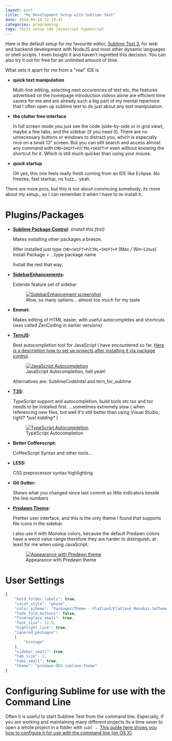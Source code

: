 ```yaml
---
layout: post
title:  "My Development Setup with Sublime Text"
date: 2014-09-16 22:19:41
categories: programming
tags: tools setup ide javascript typescript
---
```


Here is the default setup for my favourite editor, [Sublime Text 3][sublime], for web and backend development with NodeJS and most other dynamic languages or shell scripts. I even bought it and haven't regretted this decision. You can also try it out for free for an unlimited amount of time. 

What sets it apart for me from a "real" IDE is

- **quick text manipulation**
	
	Multi-line editing, selecting next occurences of text etc, the features advertised on the homepage introduction videos alone are efficient time savers for me and are already such a big part of my mental repertoire that I often open up sublime text to do just about any text manipulation. 

- **the clutter free interface**

	In full screen mode you just see the code (side-by-side or in grid view), maybe a few tabs, and the sidebar (if you need it). There are no unnecessary buttons or windows to distract you, which is especially nice on a small 13" screen. But you can still search and access almost any command with `CMD+SHIFT+P`/`CTRL+SHIFT+P` even without knowing the shortcut for it. Which is still much quicker than using your mouse.

- **quick startup**

	Oh yes, this one feels really fresh coming from an IDE like Eclipse. No freezes, fast startup, no fuzz... yeah.

There are more pros, but this is not about convincing somebody, its more about my setup., so I can remember it when I have to re-install it.

# Plugins/Packages

- **[Sublime Package Control][package]:** *(install this first)*

	Makes installing other packages a breeze.
	

	After installed just type `CMD+SHIFT+P`/`CTRL+SHIFT+P` (Mac / Win-Linux) Install Package > ...type package name

	Install the rest that way.

- **[SidebarEnhancements][sidebar]:**

	Extends feature set of sidebar

	<div class="gallery">
		<figure class="full">
			<a href="{{site.url}}/img/posts/sublimesetup/sidebar.png"><img src="{{site.url}}/img/posts/sublimesetup/sidebar.png" alt="SidebarEnhancement screenshot"></a>
			<figcaption>Wow, so many options... almost too much for my taste</figcaption>
		</figure>
	</div>


- **Emmet:**

	Makes editing of HTML easier, with useful autocompletes and shortcuts (was called ZenCoding in earlier versions)

- **[TernJS][ternjs]:**

	Best autocompletion tool for JavaScript I have encountered so far.
	[Here is a description how to set up projects after installing it via package control][ternsetup].

	<div class="gallery">
		<figure class="full">
			<a href="{{site.url}}/img/posts/sublimesetup/ternjs.png"><img src="{{site.url}}/img/posts/sublimesetup/ternjs.png" alt="JavaScript Autocompletion"></a>
			<figcaption>JavaScript Autocompletion, hell yeah!</figcaption>
		</figure>
	</div>

	Alternatives are: SublimeCodeIntel and tern\_for\_sublime

- **[T3S][t3s]:**

	TypeScript support and autocompletion, build tools etc
	tss and tsc needs to be installed first.
	...sometimes extremely slow ( when referencing new files, but well it's still better than using Visual Studio, right? *\*just kidding\** )

	<div class="gallery">
		<figure class="full">
			<a href="{{site.url}}/img/posts/sublimesetup/t3s.png"><img src="{{site.url}}/img/posts/sublimesetup/t3s.png" alt="TypeScript Autocompletion"></a>
			<figcaption>TypeScript Autocompletion</figcaption>
		</figure>
	</div>


- **Better Coffeescript:**

	CoffeeScript Syntax and other tools...


- **LESS:**

	CSS preprocessor syntax highlighting

- **Git Gutter:**

	Shows what you changed since last commit as little indicators beside the line numbers

- **[Predawn Theme][predawn]:**

	Prettier user interface, and this is the only theme I found that
	supports file icons in the sidebar. 

	I also use it with Monokai colors, because the default Predawn colors
	have a weird value range therefore they are harder to distinguish,
	at least for me when using JavaScript.

	<div class="gallery">
		<figure class="full">
			<a href="{{site.url}}/img/posts/sublimesetup/predawn.png"><img src="{{site.url}}/img/posts/sublimesetup/predawn.png" alt="Appearance with Predawn theme"></a>
			<figcaption>Appearance with Predawn theme</figcaption>
		</figure>
	</div>


# User Settings
```javascript
{
	"bold_folder_labels": true,
	"caret_style": "phase",
	"color_scheme": "Packages/Theme - Flatland/Flatland Monokai.tmTheme",
	"fade_fold_buttons": false,
	"findreplace_small": true,
	"font_size": 12.0,
	"highlight_line": true,
	"ignored_packages":
	[
		"Vintage"
	],
	"sidebar_small": true,
	"tab_size": 2,
	"tabs_small": true,
	"theme": "predawn-DEV.sublime-theme"
}
```

# Configuring Sublime for use with the Command Line

Often it is useful to start Sublime Text from the command line. Especially, if you are working and maintaining many different projects its a time saver to open a whole project in a folder with `subl .`. [This guide here shows you how to configure it for use with the command line (on OS X)][command-line].


[sublime]: http://www.sublimetext.com/
[package]: https://sublime.wbond.net/
[ternsetup]: http://emmet.io/blog/sublime-tern/ 
[predawn]: https://github.com/jamiewilson/predawn
[command-line]: https://www.sublimetext.com/docs/3/osx_command_line.html
[t3s]: https://github.com/Railk/T3S
[ternjs]: https://github.com/emmetio/sublime-tern
[sidebar]: https://github.com/titoBouzout/SideBarEnhancements




